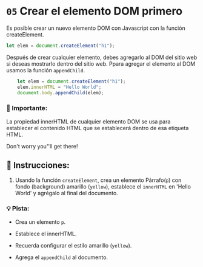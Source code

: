 # `05` Crear el elemento DOM primero

Es posible crear un nuevo elemento DOM con Javascript con la función createElement.

```js
let elem = document.createElement("h1");
```

Después de crear cualquier elemento, debes agregarlo al DOM del sitio web si deseas mostrarlo dentro del sitio web. Ppara agregar el elemento al DOM usamos la función `appendChild`.

```js
    let elem = document.createElement("h1");
    elem.innerHTML = "Hello World";
    document.body.appendChild(elem);
```

### :mag_right: Importante:

La propiedad innerHTML de cualquier elemento DOM se usa para establecer el contenido HTML que se establecerá dentro de esa etiqueta HTML.

Don't worry you''ll get there!


## 📝 Instrucciones:

1. Usando la función `createElement`, crea un elemento Párrafo(`p`) con fondo (background) amarillo (`yellow`), establece el `innerHTML` en 'Hello World' y agrégalo al final del documento.

### 💡 Pista:

- Crea un elemento `p`.

- Establece el innerHTML.

- Recuerda configurar el estilo amarillo (`yellow`).

- Agrega el `appendChild` al documento.